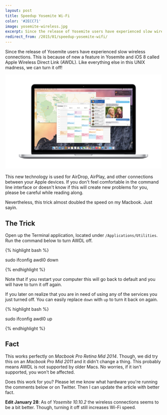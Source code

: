 ```yaml
---
layout: post
title: Speedup Yosemite Wi-Fi
color: '#2ECC71'
image: yosemite-wireless.jpg
excerpt: Since the release of Yosemite users have experienced slow wireless connections. This is because of new a feature in Yosemite and iOS 8 called Apple Wireless Direct Link (AWDL). Like everything else in this UNIX madness, we can turn it off!
redirect_from: /2015/01/speedup-yosemite-wifi/
---
```


Since the release of Yosemite users have experienced slow wireless connections. This is because of new a feature in Yosemite and iOS 8 called Apple Wireless Direct Link (AWDL). Like everything else in this UNIX madness, we can turn it off!

[<img src="/images/yosemite-wireless.jpg" alt="{{title}}">](/images/yosemite-wireless.jpg)

This new technology is used for AirDrop, AirPlay, and other connections between your Apple devices. If you don't feel comfortable in the command line interface or doesn't know if this will create new problems for you, please be careful while reading along. 

Nevertheless, this trick almost doubled the speed on my Macbook. Just sayin.

## The Trick
Open up the Terminal application, located under `/Applications/Utilities`. Run the command below to turn AWDL off.

{% highlight bash %}

sudo ifconfig awdl0 down

{% endhighlight %}

Note that if you restart your computer this will go back to default and you will have to turn it off again.

If you later on realize that you are in need of using any of the services you just turned off. You can easily replace `down` with `up` to turn it back on again.

{% highlight bash %}

sudo ifconfig awdl0 up

{% endhighlight %}

## Fact
This works perfectly on *Macbook Pro Retina Mid 2014*. Though, we did try this on an *Macbook Pro Mid 2011* and it didn't change a thing. This probably means AWDL is not supported by older Macs. No worries, if it isn't supported, you won't be affected.

Does this work for you? Please let me know what hardware you're running the comments below or on Twitter. Then I can update the article with better fact.

**Edit January 28**: As of *Yosemite 10.10.2* the wireless connections seems to be a bit better. Though, turning it off still increases Wi-Fi speed.
